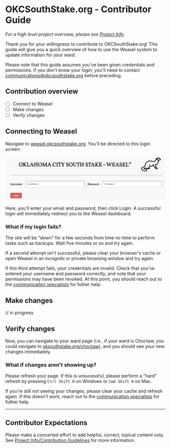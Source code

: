 # OKCSouthStake.org - Contributor Guide
*For a high level project overview, please see [Project Info](project_info.md)*

Thank you for your willingness to contribute to OKCSouthStake.org! This guide will give you a quick overview of how to use the Weasel system to update information for your ward. 

Please note that this guide assumes you've been given credentials and permissions. If you don't know your login, you'll need to contact communications@okcsouthstake.org before preceding.

## Contribution overview
- [ ] Connect to Weasel
- [ ] Make changes
- [ ] Verify changes

## Connecting to Weasel
Navigate to [weasel.okcsouthstake.org](https://weasel.okcsouthstake.org). You'll be directed to this login screen: 

![The Weasel login page](<Screenshot 2023-09-05 at 2.46.47 PM.png>)

Here, you'll enter your email and password, then click Login. A successful login will immediately redirect you to the Weasel dashboard.

### What if my login fails?
The site will be "down" for a few seconds from time-to-time to perform tasks such as backups. Wait five minutes or so and try again. 

If a second attempt isn't successful, please clear your browser's cache or open Weasel in an incognito or private browsing window and try again. 

If this third attempt fails, your credentials are invalid. Check that you've entered your username and password correctly, and note that your permissions may have been revoked. At this point, you should reach out to the [communication specialists](https://weasel.okcsouthstake.org) for futher help.

## Make changes 
// in progress

## Verify changes 
Now, you can navigate to your ward page (i.e., if your ward is Choctaw, you could navigate to [oksouthstake.org/choctaw](oksouthstake.org/choctaw)), and you should see your new changes immediately. 

### What if changes aren't showing up? 
Please refresh your page. If this is unsucessful, please perform a "hard" refresh by pressing `Ctrl Shift R` on Windows or `Cmd Shift R` on Mac. 

If you're still not seeing your changes, please clear your cache and refresh again. If this doesn't work, reach out to the [communication specialists](https://weasel.okcsouthstake.org) for futher help.

-- -- --
## Contributor Expectations
Please make a concerted effort to add helpful, correct, topical content only. 
See [Project Info/Contribution Guidelines](project_info.md) for more information.
